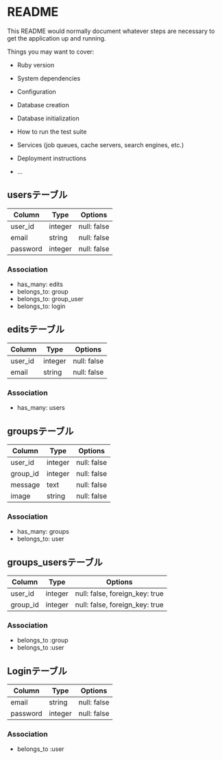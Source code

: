 # README

This README would normally document whatever steps are necessary to get the
application up and running.

Things you may want to cover:

* Ruby version

* System dependencies

* Configuration

* Database creation

* Database initialization

* How to run the test suite

* Services (job queues, cache servers, search engines, etc.)

* Deployment instructions

* ...
## usersテーブル
|Column|Type|Options|
|------|----|-------|
|user_id|integer|null: false|
|email|string|null: false|
|password|integer|null: false|
### Association
- has_many: edits
- belongs_to: group
- belongs_to: group_user
- belongs_to: login

## editsテーブル
|Column|Type|Options|
|------|----|-------|
|user_id|integer|null: false|
|email|string|null: false|
### Association
- has_many: users

## groupsテーブル
|Column|Type|Options|
|------|----|-------|
|user_id|integer|null: false|
|group_id|integer|null: false|
|message|text|null: false|
|image|string|null: false|
### Association
- has_many: groups
- belongs_to: user

## groups_usersテーブル
|Column|Type|Options|
|------|----|-------|
|user_id|integer|null: false, foreign_key: true|
|group_id|integer|null: false, foreign_key: true|
### Association
- belongs_to :group
- belongs_to :user

## Loginテーブル
|Column|Type|Options|
|------|----|-------|
|email|string|null: false|
|password|integer|null: false|
### Association
- belongs_to :user
